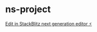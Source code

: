 # ns-project

[Edit in StackBlitz next generation editor ⚡️](https://stackblitz.com/~/github.com/Maryamdeveloper/ns-project)